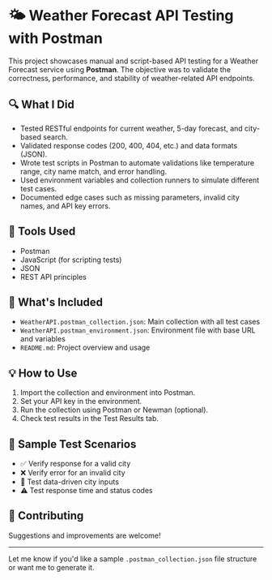 # 🌤️ Weather Forecast API Testing with Postman

This project showcases manual and script-based API testing for a Weather Forecast service using **Postman**. The objective was to validate the correctness, performance, and stability of weather-related API endpoints.

## 🔍 What I Did
- Tested RESTful endpoints for current weather, 5-day forecast, and city-based search.
- Validated response codes (200, 400, 404, etc.) and data formats (JSON).
- Wrote test scripts in Postman to automate validations like temperature range, city name match, and error handling.
- Used environment variables and collection runners to simulate different test cases.
- Documented edge cases such as missing parameters, invalid city names, and API key errors.

## 🧪 Tools Used
- Postman
- JavaScript (for scripting tests)
- JSON
- REST API principles

## 📁 What's Included
- `WeatherAPI.postman_collection.json`: Main collection with all test cases
- `WeatherAPI.postman_environment.json`: Environment file with base URL and variables
- `README.md`: Project overview and usage

## 💡 How to Use
1. Import the collection and environment into Postman.
2. Set your API key in the environment.
3. Run the collection using Postman or Newman (optional).
4. Check test results in the Test Results tab.

## 📄 Sample Test Scenarios
- ✅ Verify response for a valid city
- ❌ Verify error for an invalid city
- 🔄 Test data-driven city inputs
- ⚠️ Test response time and status codes

## 🤝 Contributing
Suggestions and improvements are welcome!

---

Let me know if you'd like a sample `.postman_collection.json` file structure or want me to generate it.

